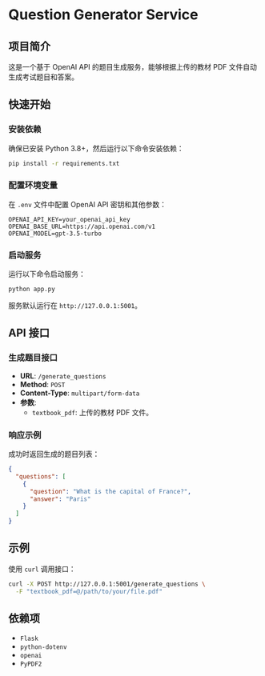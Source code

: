 # Question Generator Service

## 项目简介

这是一个基于 OpenAI API 的题目生成服务，能够根据上传的教材 PDF 文件自动生成考试题目和答案。

## 快速开始

### 安装依赖

确保已安装 Python 3.8+，然后运行以下命令安装依赖：

```bash
pip install -r requirements.txt
```

### 配置环境变量

在 `.env` 文件中配置 OpenAI API 密钥和其他参数：

```plaintext
OPENAI_API_KEY=your_openai_api_key
OPENAI_BASE_URL=https://api.openai.com/v1
OPENAI_MODEL=gpt-3.5-turbo
```

### 启动服务

运行以下命令启动服务：

```bash
python app.py
```

服务默认运行在 `http://127.0.0.1:5001`。

## API 接口

### 生成题目接口

- **URL**: `/generate_questions`
- **Method**: `POST`
- **Content-Type**: `multipart/form-data`
- **参数**:
  - `textbook_pdf`: 上传的教材 PDF 文件。

### 响应示例

成功时返回生成的题目列表：

```json
{
  "questions": [
    {
      "question": "What is the capital of France?",
      "answer": "Paris"
    }
  ]
}
```

## 示例

使用 `curl` 调用接口：

```bash
curl -X POST http://127.0.0.1:5001/generate_questions \
  -F "textbook_pdf=@/path/to/your/file.pdf"
```

## 依赖项

- `Flask`
- `python-dotenv`
- `openai`
- `PyPDF2`